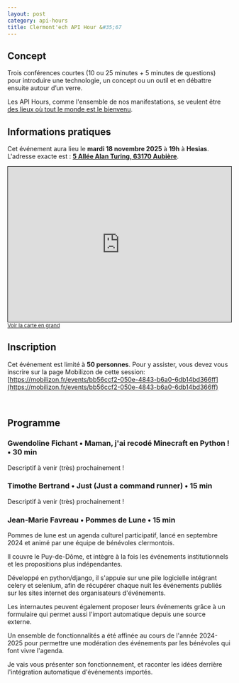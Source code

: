 ```yaml
---
layout: post
category: api-hours
title: Clermont'ech API Hour &#35;67
---
```


## Concept

Trois conférences courtes (10 ou 25 minutes + 5 minutes de questions)
pour introduire une technologie, un concept ou un outil et en débattre ensuite
autour d’un verre.

Les API Hours, comme l'ensemble de nos manifestations, se veulent être [des
lieux où tout le monde est le bienvenu](/code-of-conduct.html).

## Informations pratiques

Cet événement aura lieu le **mardi 18 novembre 2025** à **19h** à **Hesias**. L'adresse
exacte est : [**5 Allée Alan Turing, 63170 Aubière**](https://www.openstreetmap.org/?mlat=45.758115&mlon=3.133174#map=17/45.758115/3.133174).

<iframe width="100%" height="350" src="https://www.openstreetmap.org/export/embed.html?bbox=3.12287449836731%2C45.75491077971703%2C3.1407916545867924%2C45.761318274377416&amp;layer=mapnik" style="border: 1px solid black"></iframe><br/><small><a href="https://www.openstreetmap.org/?#map=17/45.758115/3.131833">Voir la carte en grand</a></small>

## Inscription

Cet événement est limité à **50 personnes**. Pour y assister, vous devez vous
inscrire sur la page Mobilizon de cette session:
[https://mobilizon.fr/events/bb56ccf2-050e-4843-b6a0-6db14bd366ff](https://mobilizon.fr/events/bb56ccf2-050e-4843-b6a0-6db14bd366ff)

<br/>

## Programme

### Gwendoline Fichant • Maman, j'ai recodé Minecraft en Python ! • 30 min

Descriptif à venir (très) prochainement !

### Timothe Bertrand • Just (Just a command runner) • 15 min

Descriptif à venir (très) prochainement !

### Jean-Marie Favreau • Pommes de Lune • 15 min

Pommes de lune est un agenda culturel participatif, lancé en septembre 2024 et animé par une équipe de bénévoles clermontois.

Il couvre le Puy-de-Dôme, et intègre à la fois les événements institutionnels et les propositions plus indépendantes.

Développé en python/django, il s'appuie sur une pile logicielle intégrant celery et selenium, afin de récupérer chaque nuit les événements publiés sur les sites internet des organisateurs d'événements.

Les internautes peuvent également proposer leurs événements grâce à un formulaire qui permet aussi l'import automatique depuis une source externe.

Un ensemble de fonctionnalités a été affinée au cours de l'année 2024-2025 pour permettre une modération des événements par les bénévoles qui font vivre l'agenda.

Je vais vous présenter son fonctionnement, et raconter les idées derrière l'intégration automatique d'événements importés.